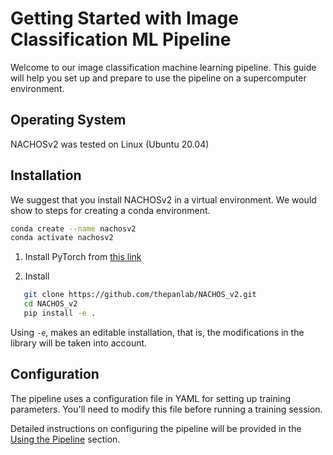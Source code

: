 # Getting Started with Image Classification ML Pipeline

Welcome to our image classification machine learning pipeline. This guide will help you set up and prepare to use the pipeline on a supercomputer environment.

## Operating System

NACHOSv2 was tested on Linux (Ubuntu 20.04)

## Installation

We suggest that you install NACHOSv2 in a virtual environment. We would show to steps for creating a conda environment.

```bash
conda create --name nachosv2
conda activate nachosv2
```

1. Install PyTorch from [this link](https://pytorch.org/get-started/locally/)


2. Install
```bash
   git clone https://github.com/thepanlab/NACHOS_v2.git
   cd NACHOS_v2
   pip install -e .
```

Using `-e`, makes an editable installation, that is, the modifications in the library will be taken into account. 

## Configuration

The pipeline uses a configuration file in YAML for setting up training parameters. You'll need to modify this file before running a training session.

Detailed instructions on configuring the pipeline will be provided in the [Using the Pipeline](using_the_pipeline.md) section.
